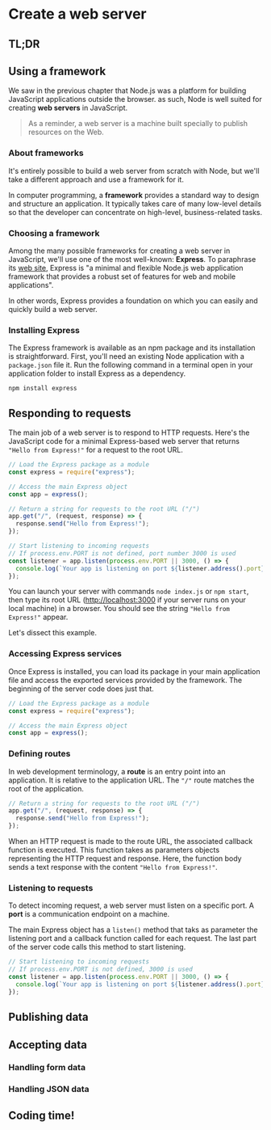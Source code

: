# Create a web server

## TL;DR

## Using a framework

We saw in the previous chapter that Node.js was a platform for building JavaScript applications outside the browser. as such, Node is well suited for creating **web servers** in JavaScript.

> As a reminder, a web server is a machine built specially to publish resources on the Web.

### About frameworks

It's entirely possible to build a web server from scratch with Node, but we'll take a different approach and use a framework for it.

In computer programming, a **framework** provides a standard way to design and structure an application. It typically takes care of many low-level details so that the developer can concentrate on high-level, business-related tasks.

### Choosing a framework

Among the many possible frameworks for creating a web server in JavaScript, we'll use one of the most well-known: **Express**. To paraphrase its [web site](http://expressjs.com/), Express is "a minimal and flexible Node.js web application framework that provides a robust set of features for web and mobile applications".

In other words, Express provides a foundation on which you can easily and quickly build a web server.

### Installing Express

The Express framework is available as an npm package and its installation is straightforward. First, you'll need an existing Node application with a  `package.json` file it. Run the following command in a terminal open in your application folder to install Express as a dependency.

```console
npm install express
```

## Responding to requests

The main job of a web server is to respond to HTTP requests. Here's the JavaScript code for a minimal Express-based web server that returns `"Hello from Express!"` for a request to the root URL.

```js
// Load the Express package as a module
const express = require("express");

// Access the main Express object
const app = express();

// Return a string for requests to the root URL ("/")
app.get("/", (request, response) => {
  response.send("Hello from Express!");
});

// Start listening to incoming requests
// If process.env.PORT is not defined, port number 3000 is used
const listener = app.listen(process.env.PORT || 3000, () => {
  console.log(`Your app is listening on port ${listener.address().port}`);
});
```

You can launch your server with commands `node index.js` or `npm start`, then type its root URL (<http://localhost:3000> if your server runs on your local machine) in a browser. You should see the string `"Hello from Express!"` appear.

Let's dissect this example.

### Accessing Express services

Once Express is installed, you can load its package in your main application file and access the exported services provided by the framework. The beginning of the server code does just that.

```js
// Load the Express package as a module
const express = require("express");

// Access the main Express object
const app = express();
```

### Defining routes

In web development terminology, a **route** is an entry point into an application. It is relative to the application URL. The `"/"` route matches the root of the application.

```js
// Return a string for requests to the root URL ("/")
app.get("/", (request, response) => {
  response.send("Hello from Express!");
});
```

When an HTTP request is made to the route URL, the associated callback function is executed. This function takes as parameters objects representing the HTTP request and response. Here, the function body sends a text response with the content `"Hello from Express!"`.

### Listening to requests

To detect incoming request, a web server must listen on a specific port. A **port** is a communication endpoint on a machine.

The main Express object has a `listen()` method that taks as parameter the listening port and a callback function called for each request. The last part of the server code calls this method to start listening.

```js
// Start listening to incoming requests
// If process.env.PORT is not defined, 3000 is used
const listener = app.listen(process.env.PORT || 3000, () => {
  console.log(`Your app is listening on port ${listener.address().port}`);
});
```

## Publishing data

## Accepting data

### Handling form data

### Handling JSON data

## Coding time!